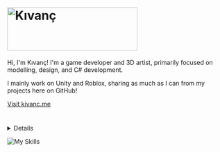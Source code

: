 # [<img src="https://github.com/kivancozturk/kivancozturk/blob/main/source/images/main/name.png" alt="Kıvanç" width="300px" height="100px">](https://kivanc.me)

Hi, I'm Kıvanç! I'm a game developer and 3D artist, primarily focused on modelling, design, and C# development.

I mainly work on Unity and Roblox, sharing as much as I can from my projects here on GitHub!

[Visit kivanc.me](https://kivanc.me)

#

<details>
  (https://github.com/kivancozturk/kivancozturk/blob/main/source/images/main/stats.png)
  
  <a href="#">![Github stats](https://github-readme-stats.vercel.app/api?username=kivancozturk&theme=material-palenight&count_private=true&hide_border=true&line_height=20)</a>
  <a href="#">![Top Langs](https://github-readme-stats.vercel.app/api/top-langs/?username=kivancozturk&layout=compact&theme=material-palenight&count_private=true&hide_border=true)</a>
</details>

![My Skills](https://go-skill-icons.vercel.app/api/icons?i=robloxstudio,unity,vscode,lua,javascript,blender,photoshop)
